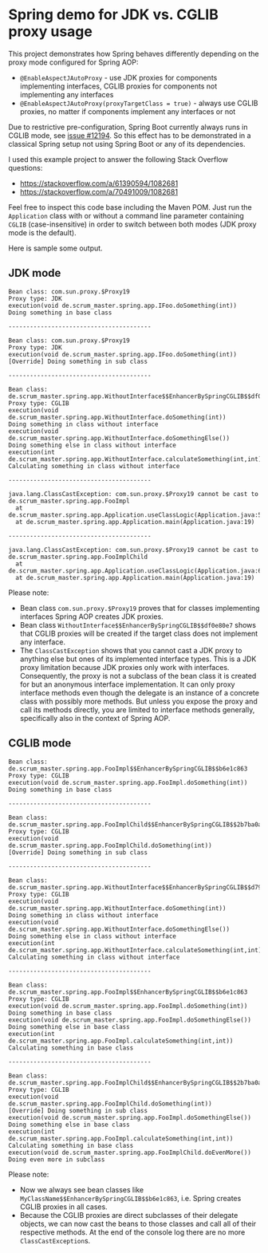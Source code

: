 # Spring demo for JDK vs. CGLIB proxy usage

This project demonstrates how Spring behaves differently depending on the proxy mode configured for Spring AOP:
  * `@EnableAspectJAutoProxy` - use JDK proxies for components implementing interfaces, CGLIB proxies for components not
    implementing any interfaces
  * `@EnableAspectJAutoProxy(proxyTargetClass = true)` - always use CGLIB proxies, no matter if components implement
    any interfaces or not

Due to restrictive pre-configuration, Spring Boot currently always runs in CGLIB mode, see
[issue #12194](https://github.com/spring-projects/spring-boot/issues/12194). So this effect has to be demonstrated in a
classical Spring setup not using Spring Boot or any of its dependencies.

I used this example project to answer the following Stack Overflow questions:
  * https://stackoverflow.com/a/61390594/1082681
  * https://stackoverflow.com/a/70491009/1082681

Feel free to inspect this code base including the Maven POM. Just run the `Application` class with or without a command
line parameter containing `CGLIB` (case-insensitive) in order to switch between both modes (JDK proxy mode is the
default).

Here is sample some output.

## JDK mode

```text
Bean class: com.sun.proxy.$Proxy19
Proxy type: JDK
execution(void de.scrum_master.spring.app.IFoo.doSomething(int))
Doing something in base class

----------------------------------------

Bean class: com.sun.proxy.$Proxy19
Proxy type: JDK
execution(void de.scrum_master.spring.app.IFoo.doSomething(int))
[Override] Doing something in sub class

----------------------------------------

Bean class: de.scrum_master.spring.app.WithoutInterface$$EnhancerBySpringCGLIB$$df0e80e7
Proxy type: CGLIB
execution(void de.scrum_master.spring.app.WithoutInterface.doSomething(int))
Doing something in class without interface
execution(void de.scrum_master.spring.app.WithoutInterface.doSomethingElse())
Doing something else in class without interface
execution(int de.scrum_master.spring.app.WithoutInterface.calculateSomething(int,int))
Calculating something in class without interface

----------------------------------------

java.lang.ClassCastException: com.sun.proxy.$Proxy19 cannot be cast to de.scrum_master.spring.app.FooImpl
  at de.scrum_master.spring.app.Application.useClassLogic(Application.java:51)
  at de.scrum_master.spring.app.Application.main(Application.java:19)

----------------------------------------

java.lang.ClassCastException: com.sun.proxy.$Proxy19 cannot be cast to de.scrum_master.spring.app.FooImplChild
  at de.scrum_master.spring.app.Application.useClassLogic(Application.java:63)
  at de.scrum_master.spring.app.Application.main(Application.java:19)
```

Please note:
  * Bean class `com.sun.proxy.$Proxy19` proves that for classes implementing interfaces Spring AOP creates JDK proxies.
  * Bean class `WithoutInterface$$EnhancerBySpringCGLIB$$df0e80e7` shows that CGLIB proxies will be created if the
    target class does not implement any interface. 
  * The `ClassCastException` shows that you cannot cast a JDK proxy to anything else but ones of its implemented
    interface types. This is a JDK proxy limitation because JDK proxies only work with interfaces. Consequently, the
    proxy is not a subclass of the bean class it is created for but an anonymous interface implementation. It can only
    proxy interface methods even though the delegate is an instance of a concrete class with possibly more methods. But
    unless you expose the proxy and call its methods directly, you are limited to interface methods generally,
    specifically also in the context of Spring AOP.
    
## CGLIB mode

```text
Bean class: de.scrum_master.spring.app.FooImpl$$EnhancerBySpringCGLIB$$b6e1c863
Proxy type: CGLIB
execution(void de.scrum_master.spring.app.FooImpl.doSomething(int))
Doing something in base class

----------------------------------------

Bean class: de.scrum_master.spring.app.FooImplChild$$EnhancerBySpringCGLIB$$2b7ba0ab
Proxy type: CGLIB
execution(void de.scrum_master.spring.app.FooImplChild.doSomething(int))
[Override] Doing something in sub class

----------------------------------------

Bean class: de.scrum_master.spring.app.WithoutInterface$$EnhancerBySpringCGLIB$$d793f95c
Proxy type: CGLIB
execution(void de.scrum_master.spring.app.WithoutInterface.doSomething(int))
Doing something in class without interface
execution(void de.scrum_master.spring.app.WithoutInterface.doSomethingElse())
Doing something else in class without interface
execution(int de.scrum_master.spring.app.WithoutInterface.calculateSomething(int,int))
Calculating something in class without interface

----------------------------------------

Bean class: de.scrum_master.spring.app.FooImpl$$EnhancerBySpringCGLIB$$b6e1c863
Proxy type: CGLIB
execution(void de.scrum_master.spring.app.FooImpl.doSomething(int))
Doing something in base class
execution(void de.scrum_master.spring.app.FooImpl.doSomethingElse())
Doing something else in base class
execution(int de.scrum_master.spring.app.FooImpl.calculateSomething(int,int))
Calculating something in base class

----------------------------------------

Bean class: de.scrum_master.spring.app.FooImplChild$$EnhancerBySpringCGLIB$$2b7ba0ab
Proxy type: CGLIB
execution(void de.scrum_master.spring.app.FooImplChild.doSomething(int))
[Override] Doing something in sub class
execution(void de.scrum_master.spring.app.FooImpl.doSomethingElse())
Doing something else in base class
execution(int de.scrum_master.spring.app.FooImpl.calculateSomething(int,int))
Calculating something in base class
execution(void de.scrum_master.spring.app.FooImplChild.doEvenMore())
Doing even more in subclass
```

Please note:
  * Now we always see bean classes like `MyClassName$$EnhancerBySpringCGLIB$$b6e1c863`, i.e. Spring creates CGLIB
    proxies in all cases. 
  * Because the CGLIB proxies are direct subclasses of their delegate objects, we can now cast the beans to those
    classes and call all of their respective methods. At the end of the console log there are no more
    `ClassCastException`s.
